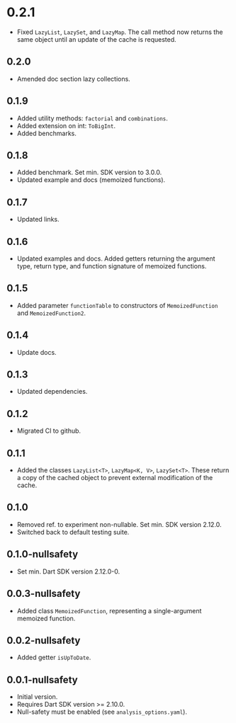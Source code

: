 # 0.2.1
- Fixed `LazyList`, `LazySet`, and `LazyMap`. The call method now returns
the same object until an update of the cache is requested.

## 0.2.0
- Amended doc section lazy collections.

## 0.1.9

- Added utility methods: `factorial` and `combinations`.
- Added extension on int: `ToBigInt`.
- Added benchmarks.


## 0.1.8

- Added benchmark. Set min. SDK version to 3.0.0.
- Updated example and docs (memoized functions).

## 0.1.7

- Updated links.

## 0.1.6

- Updated examples and docs. Added getters returning the argument type,
  return type, and function signature of memoized functions.

## 0.1.5

- Added parameter `functionTable` to constructors of `MemoizedFunction`
  and `MemoizedFunction2`.

## 0.1.4

- Update docs.

## 0.1.3

- Updated dependencies.

## 0.1.2

- Migrated CI to github.

## 0.1.1

- Added the classes `LazyList<T>`, `LazyMap<K, V>`, `LazySet<T>`.
  These return a copy of the cached object to prevent external modification
  of the cache.

## 0.1.0

- Removed ref. to experiment non-nullable. Set min. SDK version 2.12.0.
- Switched back to default testing suite.

## 0.1.0-nullsafety

- Set min. Dart SDK version 2.12.0-0.

## 0.0.3-nullsafety

- Added class `MemoizedFunction`, representing a single-argument memoized function.

## 0.0.2-nullsafety

- Added getter `isUpToDate`.

## 0.0.1-nullsafety

- Initial version.
- Requires Dart SDK version >= 2.10.0.
- Null-safety must be enabled (see `analysis_options.yaml`).
